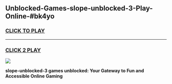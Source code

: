 
## Unblocked-Games-slope-unblocked-3-Play-Online-#bk4yo
<h3>
<a href="https://premium.freeplayer.one?title=slope-unblocked-3&ref=24F">CLICK TO PLAY</a></h3>
<hr>

<h3>
<a href="https://premium.freeplayer.one?title=slope-unblocked-3&ref=24F">CLICK 2 PLAY</a>
  
</h3>

<a href="https://premium.freeplayer.one?title=slope-unblocked-3&ref=24F/"><img src="https://clearcache.store/games.png"></a>


**slope-unblocked-3 games unblocked: Your Gateway to Fun and Accessible Online Gaming**
